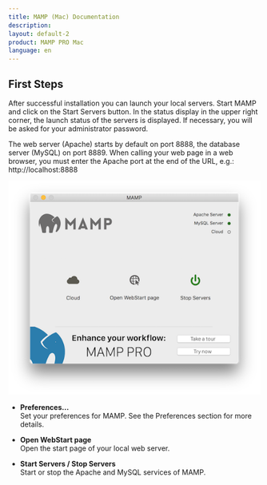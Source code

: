```yaml
---
title: MAMP (Mac) Documentation
description: 
layout: default-2
product: MAMP PRO Mac
language: en
---
```



## First Steps

After successful installation you can launch your local servers. Start MAMP and click on the Start Servers button. In the status display in the upper right corner, the launch status of the servers is displayed. If necessary, you will be asked for your administrator password.

The web server (Apache) starts by default on port 8888, the database server (MySQL) on port 8889. When calling your web page in a web browser, you must enter the Apache port at the end of the URL, e.g.: http://localhost:8888 

![MAMP](MAMP.png)

*   **Preferences…**  
    Set your preferences for MAMP. See the Preferences section for more details.

*   **Open WebStart page**  
    Open the start page of your local web server.

*   **Start Servers / Stop Servers**  
    Start or stop the Apache and MySQL services of MAMP.
